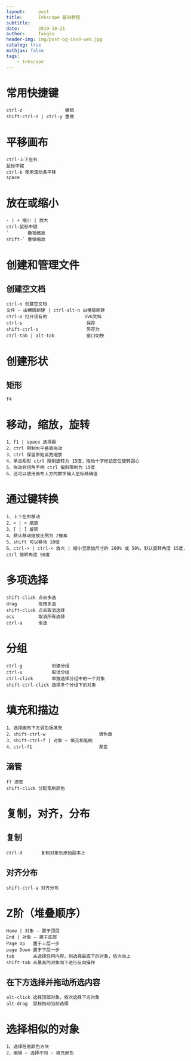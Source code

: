 ```yaml
---
layout:     post
title:      Inkscape 基础教程
subtitle:   
date:       2019-10-21
author:     Tangle
header-img: img/post-bg-ios9-web.jpg
catalog: true
mathjax: false
tags:
    - Inkscape
---
```


# 常用快捷键

```
ctrl-z                撤销
shift-ctrl-z | ctrl-y 重做
```

# 平移画布

```text
ctrl-上下左右
鼠标中键
ctrl-b 使用滚动条平移
space
```

# 放在或缩小

```
- | + 缩小 | 放大
ctrl-鼠标中键
`       撤销缩放
shift-` 重做缩放
```

# 创建和管理文件

## 创建空文档

```
ctrl-n 创建空文档
文件 — 由模版新建 | ctrl-alt-n 由模版新建
ctrl-o 打开现有的              SVG文档
ctrl-s                        保存
shift-ctrl-s                  另存为
ctrl-tab | alt-tab            窗口切换
```

# 创建形状

## 矩形

```
f4
```

# 移动，缩放，旋转

```
1、f1 | space 选择器
2、ctrl 限制水平垂直拖动
3、ctrl 保留原始高宽缩放
4、单击矩形 ctrl 限制旋转为 15度，拖动十字标记定位旋转圆心
5、拖动非拐角手柄 ctrl 偏斜限制为 15度
6、还可以使用画布上方的数字输入坐标精确值
```

# 通过键转换

```
1、上下左右移动
2、< | > 缩放
3、[ | ] 旋转
4、默认移动缩放比例为 2像素
5、shift 可以移动 10倍
6、ctrl-> | ctrl-< 放大 | 缩小至原始尺寸的 200% 或 50%，默认旋转角度 15度，ctrl 旋转角度 90度
```

#  多项选择

```
shift-click 点击多选
drag        拖拽多选
shift-click 点击取消选择
ecs         取消所有选择
ctrl-a      全选
```

# 分组

```
ctrl-g           创建分组
ctrl-u           取消分组
ctrl-click       单独选择分组中的一个对象
shift-ctrl-click 选择多个分组下的对象
```

# 填充和描边

```
1、选择画布下方调色板填充
2、shift-ctrl-w                    调色盘
3、shift-ctrl-f | 对象 — 填充和笔刷
4、ctrl-f1                         渐变
```

## 滴管

```
f7 滴管
shift-click 分配笔刷颜色
```

# 复制，对齐，分布

## 复制

```
ctrl-d       复制对象到原始副本上
```

## 对齐分布

```
shift-ctrl-a 对齐分布
```

# Z阶（堆叠顺序）

```
Home | 对象 — 置于顶层
End | 对象 — 置于底层
Page Up   置于上层一步
page Down 置于下层一步
tab       未选择任何内容，则选择最底下的对象，依次向上
shift-tab 从最高的对象向下进行反向操作
```

## 在下方选择并拖动所选内容

```
alt-click 选择顶部对象，依次选择下方对象
alt-drag  鼠标拖动当前选择
```

# 选择相似的对象

```
1、选择任意颜色方块
2、编辑 — 选择不同 — 填充颜色
```
